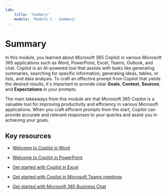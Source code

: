```yaml
---
lab:
    title: 'Summary'
    module: 'Module 1 - Summary'
---
```


# Summary

In this module, you learned about Microsoft 365 Copilot in various Microsoft 365 applications such as Word, PowerPoint, Excel, Teams, Outlook, and chat. Copilot is an AI-powered tool that assists with tasks like generating summaries, searching for specific information, generating ideas, tables, or lists, and data analysis. To craft an effective prompt from Copilot that yields the desired results, it's important to provide clear **Goals**, **Context**, **Sources**, and **Expectations** in your prompts.

The main takeaways from this module are that Microsoft 365 Copilot is a valuable tool for improving productivity and efficiency in various Microsoft applications. When you craft efficient prompts from the start, Copilot can provide accurate and relevant responses to your queries and assist you in achieving your goals.

## Key resources

- [Welcome to Copilot in Word](https://support.microsoft.com/office/welcome-to-copilot-in-word-2135e85f-a467-463b-b2f0-c51a46d625d1)

- [Welcome to Copilot in PowerPoint](https://support.microsoft.com/office/welcome-to-copilot-in-powerpoint-57133c75-24c0-4519-8096-d0dadf25fb8d)

- [Get started with Copilot in Excel](https://support.microsoft.com/office/get-started-with-copilot-in-excel-d7110502-0334-4b4f-a175-a73abdfc118a)

- [Get started with Copilot in Microsoft Teams meetings](https://support.microsoft.com/office/get-started-with-copilot-in-microsoft-teams-meetings-0bf9dd3c-96f7-44e2-8bb8-790bedf066b1)

- [Get started with Microsoft 365 Business Chat](https://support.microsoft.com/topic/get-started-with-microsoft-365-chat-5b00a52d-7296-48ee-b938-b95b7209f737)
